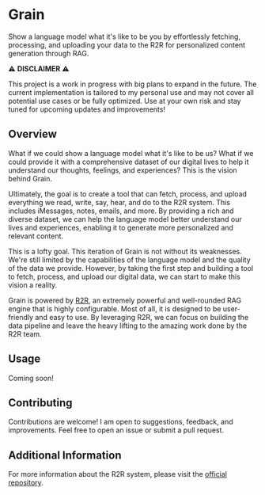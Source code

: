 # Grain

Show a language model what it's like to be you by effortlessly fetching, processing, and uploading your data to the R2R for personalized content generation through RAG.

⚠️ **DISCLAIMER** ⚠️

This project is a work in progress with big plans to expand in the future. The current implementation is tailored to my personal use and may not cover all potential use cases or be fully optimized. Use at your own risk and stay tuned for upcoming updates and improvements!

## Overview

What if we could show a language model what it's like to be us? What if we could provide it with a comprehensive dataset of our digital lives to help it understand our thoughts, feelings, and experiences? This is the vision behind Grain.

Ultimately, the goal is to create a tool that can fetch, process, and upload everything we read, write, say, hear, and do to the R2R system. This includes iMessages, notes, emails, and more. By providing a rich and diverse dataset, we can help the language model better understand our lives and experiences, enabling it to generate more personalized and relevant content.

This is a lofty goal. This iteration of Grain is not without its weaknesses. We're still limited by the capabilities of the language model and the quality of the data we provide. However, by taking the first step and building a tool to fetch, process, and upload our digital data, we can start to make this vision a reality.

Grain is powered by [R2R](https://github.com/SciPhi-AI/R2R), an extremely powerful and well-rounded RAG engine that is highly configurable. Most of all, it is designed to be user-friendly and easy to use. By leveraging R2R, we can focus on building the data pipeline and leave the heavy lifting to the amazing work done by the R2R team.

## Usage

Coming soon!

## Contributing

Contributions are welcome! I am open to suggestions, feedback, and improvements. Feel free to open an issue or submit a pull request.

## Additional Information

For more information about the R2R system, please visit the [official repository](https://github.com/SciPhi-AI/R2R). 